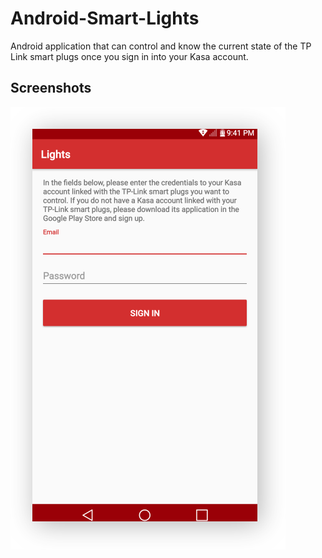# Android-Smart-Lights
Android application that can control and know the current state of the TP Link smart plugs once you sign in into your Kasa account.

## Screenshots

[![Main](https://raw.githubusercontent.com/BenJeau/Android-Smart-Lights/master/screenshots/Main.png)](https://raw.githubusercontent.com/BenJeau/Android-Smart-Lights/master/screenshots/MainFull.png)